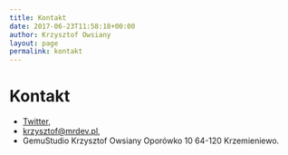 ```yaml
---
title: Kontakt
date: 2017-06-23T11:58:18+00:00
author: Krzysztof Owsiany
layout: page
permalink: kontakt
---
```

# Kontakt

* [Twitter],
* [krzysztof@mrdev.pl],
* GemuStudio Krzysztof Owsiany
  Oporówko 10
  64-120 Krzemieniewo.



[Twitter]: https://twitter.com/k_owsiany
[krzysztof@mrdev.pl]: mailto:krzysztof@mrdev.pl